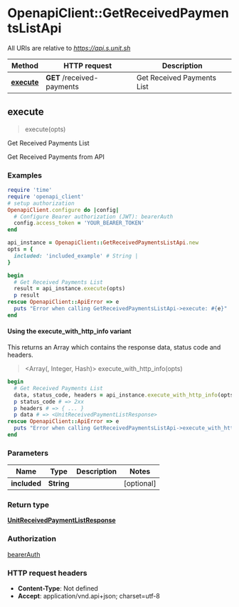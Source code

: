 # OpenapiClient::GetReceivedPaymentsListApi

All URIs are relative to *https://api.s.unit.sh*

| Method | HTTP request | Description |
| ------ | ------------ | ----------- |
| [**execute**](GetReceivedPaymentsListApi.md#execute) | **GET** /received-payments | Get Received Payments List |


## execute

> <UnitReceivedPaymentListResponse> execute(opts)

Get Received Payments List

Get Received Payments from API 

### Examples

```ruby
require 'time'
require 'openapi_client'
# setup authorization
OpenapiClient.configure do |config|
  # Configure Bearer authorization (JWT): bearerAuth
  config.access_token = 'YOUR_BEARER_TOKEN'
end

api_instance = OpenapiClient::GetReceivedPaymentsListApi.new
opts = {
  included: 'included_example' # String | 
}

begin
  # Get Received Payments List
  result = api_instance.execute(opts)
  p result
rescue OpenapiClient::ApiError => e
  puts "Error when calling GetReceivedPaymentsListApi->execute: #{e}"
end
```

#### Using the execute_with_http_info variant

This returns an Array which contains the response data, status code and headers.

> <Array(<UnitReceivedPaymentListResponse>, Integer, Hash)> execute_with_http_info(opts)

```ruby
begin
  # Get Received Payments List
  data, status_code, headers = api_instance.execute_with_http_info(opts)
  p status_code # => 2xx
  p headers # => { ... }
  p data # => <UnitReceivedPaymentListResponse>
rescue OpenapiClient::ApiError => e
  puts "Error when calling GetReceivedPaymentsListApi->execute_with_http_info: #{e}"
end
```

### Parameters

| Name | Type | Description | Notes |
| ---- | ---- | ----------- | ----- |
| **included** | **String** |  | [optional] |

### Return type

[**UnitReceivedPaymentListResponse**](UnitReceivedPaymentListResponse.md)

### Authorization

[bearerAuth](../README.md#bearerAuth)

### HTTP request headers

- **Content-Type**: Not defined
- **Accept**: application/vnd.api+json; charset=utf-8

